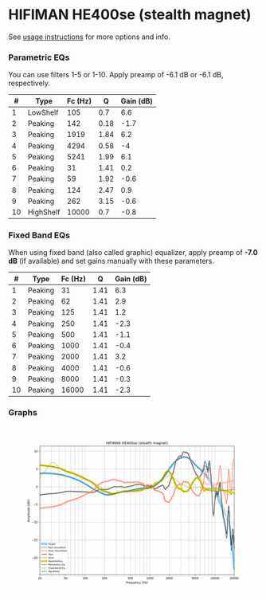 # HIFIMAN HE400se (stealth magnet)
See [usage instructions](https://github.com/jaakkopasanen/AutoEq#usage) for more options and info.

### Parametric EQs
You can use filters 1-5 or 1-10. Apply preamp of -6.1 dB or -6.1 dB, respectively.

|   # | Type      |   Fc (Hz) |    Q |   Gain (dB) |
|-----|-----------|-----------|------|-------------|
|   1 | LowShelf  |       105 | 0.7  |         6.6 |
|   2 | Peaking   |       142 | 0.18 |        -1.7 |
|   3 | Peaking   |      1919 | 1.84 |         6.2 |
|   4 | Peaking   |      4294 | 0.58 |        -4   |
|   5 | Peaking   |      5241 | 1.99 |         6.1 |
|   6 | Peaking   |        31 | 1.41 |         0.2 |
|   7 | Peaking   |        59 | 1.92 |        -0.6 |
|   8 | Peaking   |       124 | 2.47 |         0.9 |
|   9 | Peaking   |       262 | 3.15 |        -0.6 |
|  10 | HighShelf |     10000 | 0.7  |        -0.8 |

### Fixed Band EQs
When using fixed band (also called graphic) equalizer, apply preamp of **-7.0 dB** (if available) and set gains manually with these parameters.

|   # | Type    |   Fc (Hz) |    Q |   Gain (dB) |
|-----|---------|-----------|------|-------------|
|   1 | Peaking |        31 | 1.41 |         6.3 |
|   2 | Peaking |        62 | 1.41 |         2.9 |
|   3 | Peaking |       125 | 1.41 |         1.2 |
|   4 | Peaking |       250 | 1.41 |        -2.3 |
|   5 | Peaking |       500 | 1.41 |        -1.1 |
|   6 | Peaking |      1000 | 1.41 |        -0.4 |
|   7 | Peaking |      2000 | 1.41 |         3.2 |
|   8 | Peaking |      4000 | 1.41 |        -0.6 |
|   9 | Peaking |      8000 | 1.41 |        -0.3 |
|  10 | Peaking |     16000 | 1.41 |        -2.3 |

### Graphs
![](./HIFIMAN%20HE400se%20(stealth%20magnet).png)
